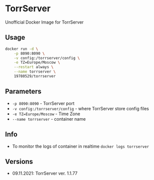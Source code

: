 # TorrServer
Unofficial Docker Image for TorrServer

## Usage
```sh
docker run -d \
    -p 8090:8090 \
    -v config:/torrserver/config \
    -e TZ=Europe/Moscow \
    --restart always \
    --name torrserver \    
    19780529/torrserver
```

## Parameters
* ```-p 8090:8090``` - TorrServer port
* ```-v config:/torrserver/config``` - where TorrServer store config files
* ```-e TZ=Europe/Moscow``` - Time Zone
* ```--name torrserver``` - container name

## Info
* To monitor the logs of container in realtime ```docker logs torrserver```

## Versions
* 09.11.2021: TorrServer ver. 1.1.77